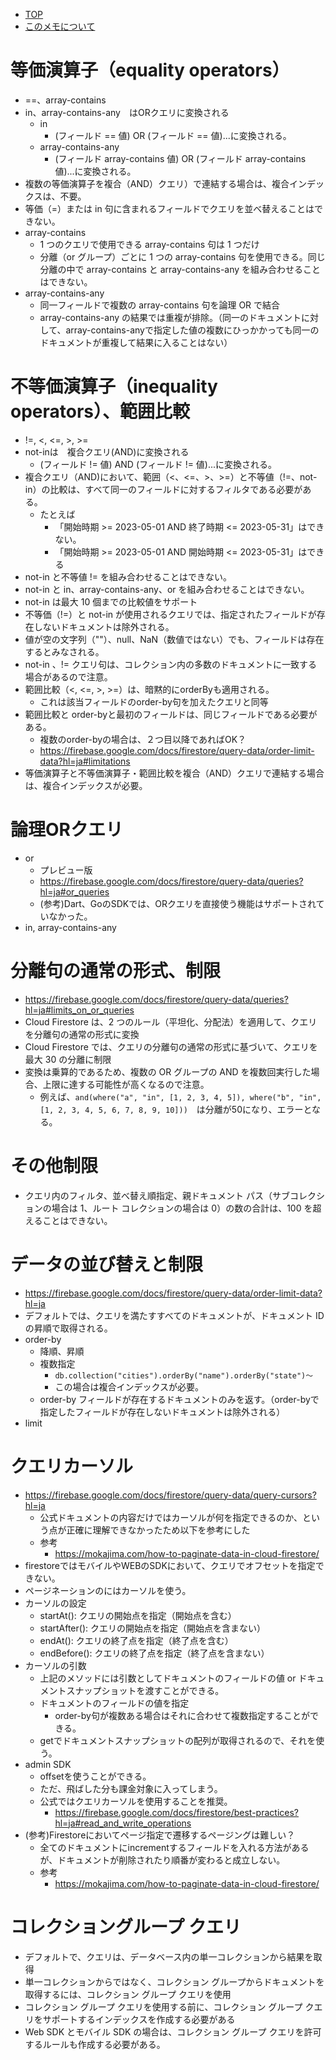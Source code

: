 - [TOP](./README.md)
- [このメモについて](../README.md)



# 等価演算子（equality operators）
* ==、array-contains
* in、array-contains-any　はORクエリに変換される
    * in
        * (フィールド == 値) OR (フィールド == 値)...に変換される。
    * array-contains-any
        * (フィールド array-contains 値) OR (フィールド array-contains 値)...に変換される。
* 複数の等価演算子を複合（AND）クエリ）で連結する場合は、複合インデックスは、不要。
* 等価（=）または in 句に含まれるフィールドでクエリを並べ替えることはできない。
* array-contains
    * 1 つのクエリで使用できる array-contains 句は 1 つだけ
    * 分離（or グループ）ごとに 1 つの array-contains 句を使用できる。同じ分離の中で array-contains と array-contains-any を組み合わせることはできない。
* array-contains-any 
    * 同一フィールドで複数の array-contains 句を論理 OR で結合
    * array-contains-any の結果では重複が排除。（同一のドキュメントに対して、array-contains-anyで指定した値の複数にひっかかっても同一のドキュメントが重複して結果に入ることはない）

# 不等価演算子（inequality operators）、範囲比較
* !=, <, <=, >, >=
* not-inは　複合クエリ(AND)に変換される
    * (フィールド != 値) AND (フィールド != 値)...に変換される。
* 複合クエリ（AND)において、範囲（<、<=、>、>=）と不等値（!=、not-in）の比較は、すべて同一のフィールドに対するフィルタである必要がある。
    * たとえば 
        * 「開始時期 >= 2023-05-01 AND 終了時期 <= 2023-05-31」はできない。
        * 「開始時期 >= 2023-05-01 AND 開始時期 <= 2023-05-31」はできる
* not-in と不等値 != を組み合わせることはできない。
* not-in と in、array-contains-any、or を組み合わせることはできない。
* not-in は最大 10 個までの比較値をサポート
* 不等価（!=）と not-in が使用されるクエリでは、指定されたフィールドが存在しないドキュメントは除外される。
* 値が空の文字列（""）、null、NaN（数値ではない）でも、フィールドは存在するとみなされる。
* not-in 、!= クエリ句は、コレクション内の多数のドキュメントに一致する場合があるので注意。
* 範囲比較（<, <=, >, >=）は、暗黙的にorderByも適用される。
    * これは該当フィールドのorder-by句を加えたクエリと同等
* 範囲比較と order-byと最初のフィールドは、同じフィールドである必要がある。
    * 複数のorder-byの場合は、２つ目以降であればOK？
    * https://firebase.google.com/docs/firestore/query-data/order-limit-data?hl=ja#limitations
* 等価演算子と不等価演算子・範囲比較を複合（AND）クエリで連結する場合は、複合インデックスが必要。

# 論理ORクエリ
* or
    * プレビュー版
    * https://firebase.google.com/docs/firestore/query-data/queries?hl=ja#or_queries
    * (参考)Dart、GoのSDKでは、ORクエリを直接使う機能はサポートされていなかった。
* in, array-contains-any

# 分離句の通常の形式、制限
* https://firebase.google.com/docs/firestore/query-data/queries?hl=ja#limits_on_or_queries
* Cloud Firestore は、2 つのルール（平坦化、分配法）を適用して、クエリを分離句の通常の形式に変換
* Cloud Firestore では、クエリの分離句の通常の形式に基づいて、クエリを最大 30 の分離に制限
* 変換は乗算的であるため、複数の OR グループの AND を複数回実行した場合、上限に達する可能性が高くなるので注意。
    * 例えば、`and(where("a", "in", [1, 2, 3, 4, 5]), where("b", "in", [1, 2, 3, 4, 5, 6, 7, 8, 9, 10]))`　は分離が50になり、エラーとなる。

# その他制限
* クエリ内のフィルタ、並べ替え順指定、親ドキュメント パス（サブコレクションの場合は 1、ルート コレクションの場合は 0）の数の合計は、100 を超えることはできない。

# データの並び替えと制限
* https://firebase.google.com/docs/firestore/query-data/order-limit-data?hl=ja
* デフォルトでは、クエリを満たすすべてのドキュメントが、ドキュメント ID の昇順で取得される。
* order-by
    * 降順、昇順
    * 複数指定
        * `db.collection("cities").orderBy("name").orderBy("state")〜`
        * この場合は複合インデックスが必要。
    * order-by フィールドが存在するドキュメントのみを返す。（order-byで指定したフィールドが存在しないドキュメントは除外される）
* limit

# クエリカーソル
* https://firebase.google.com/docs/firestore/query-data/query-cursors?hl=ja
    * 公式ドキュメントの内容だけではカーソルが何を指定できるのか、という点が正確に理解できなかったため以下を参考にした
    * 参考
        * https://mokajima.com/how-to-paginate-data-in-cloud-firestore/
* firestoreではモバイルやWEBのSDKにおいて、クエリでオフセットを指定できない。
* ページネーションのにはカーソルを使う。
* カーソルの設定
    * startAt(): クエリの開始点を指定（開始点を含む）
    * startAfter(): クエリの開始点を指定（開始点を含まない）
    * endAt(): クエリの終了点を指定（終了点を含む）
    * endBefore(): クエリの終了点を指定（終了点を含まない）
* カーソルの引数
    * 上記のメソッドには引数としてドキュメントのフィールドの値  or  ドキュメントスナップショットを渡すことができる。
    * ドキュメントのフィールドの値を指定
        * order-by句が複数ある場合はそれに合わせて複数指定することができる。
    * getでドキュメントスナップショットの配列が取得されるので、それを使う。
* admin SDK
    * offsetを使うことができる。
    * ただ、飛ばした分も課金対象に入ってしまう。
    * 公式ではクエリカーソルを使用することを推奨。
        * https://firebase.google.com/docs/firestore/best-practices?hl=ja#read_and_write_operations
* (参考)Firestoreにおいてページ指定で遷移するページングは難しい？
    * 全てのドキュメントにincrementするフィールドを入れる方法があるが、ドキュメントが削除されたり順番が変わると成立しない。
    * 参考
        * https://mokajima.com/how-to-paginate-data-in-cloud-firestore/

# コレクショングループ クエリ
* デフォルトで、クエリは、データベース内の単一コレクションから結果を取得
* 単一コレクションからではなく、コレクション グループからドキュメントを取得するには、コレクション グループ クエリを使用
* コレクション グループ クエリを使用する前に、コレクション グループ クエリをサポートするインデックスを作成する必要がある
* Web SDK とモバイル SDK の場合は、コレクション グループ クエリを許可するルールも作成する必要がある。
